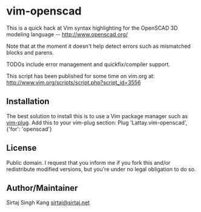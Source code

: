 vim-openscad
============

This is a quick hack at Vim syntax highlighting for the OpenSCAD 3D modeling
language -- http://www.openscad.org/ 

Note that at the moment it doesn't help detect errors such as mismatched blocks
and parens. 

TODOs include error management and quickfix/compiler support. 

This script has been published for some time on vim.org at:
    http://www.vim.org/scripts/script.php?script_id=3556

Installation
------------

The best solution to install this is to use a Vim package manager such as [vim-plug](https://github.com/junegunn/vim-plug).
Add this to your vim-plug section:
    Plug 'Lattay.vim-openscad', {'for': 'openscad'}

License
-------

Public domain. I request that you inform me if you fork this and/or
redistribute modified versions, but you're under no legal obligation to do so.


Author/Maintainer
-----------------

Sirtaj Singh Kang <sirtaj@sirtaj.net>
